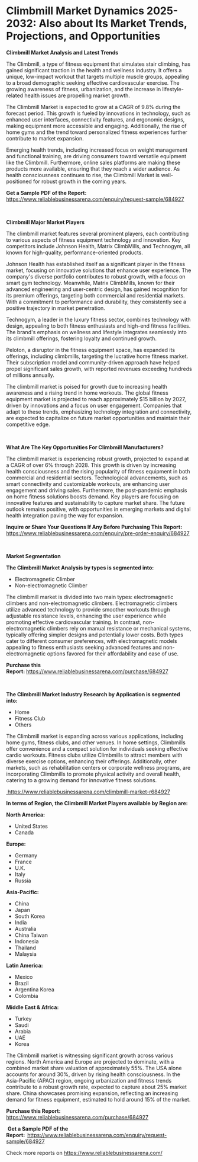<p><h1>Climbmill Market Dynamics 2025-2032: Also about Its Market Trends, Projections, and Opportunities</h1></p><p><strong>Climbmill Market Analysis and Latest Trends</strong></p>
<p><p>The Climbmill, a type of fitness equipment that simulates stair climbing, has gained significant traction in the health and wellness industry. It offers a unique, low-impact workout that targets multiple muscle groups, appealing to a broad demographic seeking effective cardiovascular exercise. The growing awareness of fitness, urbanization, and the increase in lifestyle-related health issues are propelling market growth.</p><p>The Climbmill Market is expected to grow at a CAGR of 9.8% during the forecast period. This growth is fueled by innovations in technology, such as enhanced user interfaces, connectivity features, and ergonomic designs, making equipment more accessible and engaging. Additionally, the rise of home gyms and the trend toward personalized fitness experiences further contribute to market expansion. </p><p>Emerging health trends, including increased focus on weight management and functional training, are driving consumers toward versatile equipment like the Climbmill. Furthermore, online sales platforms are making these products more available, ensuring that they reach a wider audience. As health consciousness continues to rise, the Climbmill Market is well-positioned for robust growth in the coming years.</p></p>
<p><strong>Get a Sample PDF of the Report:&nbsp;</strong> <a href="https://www.reliablebusinessarena.com/enquiry/request-sample/684927?utm_campaign=3266&utm_medium=2&utm_source=Github&utm_content=ia&utm_term=29032025&utm_id=climbmill">https://www.reliablebusinessarena.com/enquiry/request-sample/684927</a></p>
<p>&nbsp;</p>
<p><strong>Climbmill Major Market Players</strong></p>
<p><p>The climbmill market features several prominent players, each contributing to various aspects of fitness equipment technology and innovation. Key competitors include Johnson Health, Matrix ClimbMills, and Technogym, all known for high-quality, performance-oriented products. </p><p>Johnson Health has established itself as a significant player in the fitness market, focusing on innovative solutions that enhance user experience. The company's diverse portfolio contributes to robust growth, with a focus on smart gym technology. Meanwhile, Matrix ClimbMills, known for their advanced engineering and user-centric design, has gained recognition for its premium offerings, targeting both commercial and residential markets. With a commitment to performance and durability, they consistently see a positive trajectory in market penetration.</p><p>Technogym, a leader in the luxury fitness sector, combines technology with design, appealing to both fitness enthusiasts and high-end fitness facilities. The brand's emphasis on wellness and lifestyle integrates seamlessly into its climbmill offerings, fostering loyalty and continued growth. </p><p>Peloton, a disruptor in the fitness equipment space, has expanded its offerings, including climbmills, targeting the lucrative home fitness market. Their subscription model and community-driven approach have helped propel significant sales growth, with reported revenues exceeding hundreds of millions annually.</p><p>The climbmill market is poised for growth due to increasing health awareness and a rising trend in home workouts. The global fitness equipment market is projected to reach approximately $15 billion by 2027, driven by innovations and a focus on user engagement. Companies that adapt to these trends, emphasizing technology integration and connectivity, are expected to capitalize on future market opportunities and maintain their competitive edge.</p></p>
<p>&nbsp;</p>
<p><strong>What Are The Key Opportunities For Climbmill Manufacturers?</strong></p>
<p><p>The climbmill market is experiencing robust growth, projected to expand at a CAGR of over 6% through 2028. This growth is driven by increasing health consciousness and the rising popularity of fitness equipment in both commercial and residential sectors. Technological advancements, such as smart connectivity and customizable workouts, are enhancing user engagement and driving sales. Furthermore, the post-pandemic emphasis on home fitness solutions boosts demand. Key players are focusing on innovative features and sustainability to capture market share. The future outlook remains positive, with opportunities in emerging markets and digital health integration paving the way for expansion.</p></p>
<p><strong>Inquire or Share Your Questions If Any Before Purchasing This Report:</strong> <a href="https://www.reliablebusinessarena.com/enquiry/pre-order-enquiry/684927?utm_campaign=3266&utm_medium=2&utm_source=Github&utm_content=ia&utm_term=29032025&utm_id=climbmill">https://www.reliablebusinessarena.com/enquiry/pre-order-enquiry/684927</a></p>
<p>&nbsp;</p>
<p><strong>Market Segmentation</strong></p>
<p><strong>The Climbmill Market Analysis by types is segmented into:</strong></p>
<p><ul><li>Electromagnetic Climber</li><li>Non-electromagnetic Climber</li></ul></p>
<p><p>The climbmill market is divided into two main types: electromagnetic climbers and non-electromagnetic climbers. Electromagnetic climbers utilize advanced technology to provide smoother workouts through adjustable resistance levels, enhancing the user experience while promoting effective cardiovascular training. In contrast, non-electromagnetic climbers rely on manual resistance or mechanical systems, typically offering simpler designs and potentially lower costs. Both types cater to different consumer preferences, with electromagnetic models appealing to fitness enthusiasts seeking advanced features and non-electromagnetic options favored for their affordability and ease of use.</p></p>
<p><strong>Purchase this Report:&nbsp;</strong><a href="https://www.reliablebusinessarena.com/purchase/684927?utm_campaign=3266&utm_medium=2&utm_source=Github&utm_content=ia&utm_term=29032025&utm_id=climbmill">https://www.reliablebusinessarena.com/purchase/684927</a></p>
<p>&nbsp;</p>
<p><strong>The Climbmill Market Industry Research by Application is segmented into:</strong></p>
<p><ul><li>Home</li><li>Fitness Club</li><li>Others</li></ul></p>
<p><p>The Climbmill market is expanding across various applications, including home gyms, fitness clubs, and other venues. In home settings, Climbmills offer convenience and a compact solution for individuals seeking effective cardio workouts. Fitness clubs utilize Climbmills to attract members with diverse exercise options, enhancing their offerings. Additionally, other markets, such as rehabilitation centers or corporate wellness programs, are incorporating Climbmills to promote physical activity and overall health, catering to a growing demand for innovative fitness solutions.</p></p>
<p><a href="https://www.reliablebusinessarena.com/climbmill-market-r684927?utm_campaign=3266&utm_medium=2&utm_source=Github&utm_content=ia&utm_term=29032025&utm_id=climbmill">&nbsp;https://www.reliablebusinessarena.com/climbmill-market-r684927</a></p>
<p><strong>In terms of Region, the Climbmill Market Players available by Region are:</strong></p>
<p>
    <p> <strong> North America: </strong>
        <ul>
            <li>United States</li>
            <li>Canada</li>
        </ul>
        </p> 
    <p> <strong> Europe: </strong>
        <ul>
            <li>Germany</li>
            <li>France</li>
            <li>U.K.</li>
            <li>Italy</li>
            <li>Russia</li>
        </ul>
        </p> 
    <p> <strong> Asia-Pacific: </strong>
        <ul>
            <li>China</li>
            <li>Japan</li>
            <li>South Korea</li>
            <li>India</li>
            <li>Australia</li>
            <li>China Taiwan</li>
            <li>Indonesia</li>
            <li>Thailand</li>
            <li>Malaysia</li>
        </ul>
        </p> 
    <p> <strong> Latin America: </strong>
        <ul>
            <li>Mexico</li>
            <li>Brazil</li>
            <li>Argentina Korea</li>
            <li>Colombia</li>
        </ul>
        </p> 
    <p> <strong> Middle East & Africa: </strong>
        <ul>
            <li>Turkey</li>
            <li>Saudi</li>
            <li>Arabia</li>
            <li>UAE</li>
            <li>Korea</li>
        </ul>
    </p>
    </p>
<p><p>The Climbmill market is witnessing significant growth across various regions. North America and Europe are projected to dominate, with a combined market share valuation of approximately 55%. The USA alone accounts for around 30%, driven by rising health consciousness. In the Asia-Pacific (APAC) region, ongoing urbanization and fitness trends contribute to a robust growth rate, expected to capture about 25% market share. China showcases promising expansion, reflecting an increasing demand for fitness equipment, estimated to hold around 15% of the market.</p></p>
<p><strong>Purchase this Report: </strong><a href="https://www.reliablebusinessarena.com/purchase/684927?utm_campaign=3266&utm_medium=2&utm_source=Github&utm_content=ia&utm_term=29032025&utm_id=climbmill">https://www.reliablebusinessarena.com/purchase/684927</a></p>
<p>&nbsp;<strong>Get a Sample PDF of the Report:&nbsp;&nbsp;</strong><a href="https://www.reliablebusinessarena.com/enquiry/request-sample/684927?utm_campaign=3266&utm_medium=2&utm_source=Github&utm_content=ia&utm_term=29032025&utm_id=climbmill">https://www.reliablebusinessarena.com/enquiry/request-sample/684927</a></p>
<p><strong></strong></p>
<p>Check more reports on <a href="https://www.reliablebusinessarena.com/?utm_campaign=3266&utm_medium=2&utm_source=Github&utm_content=ia&utm_term=29032025&utm_id=climbmill">https://www.reliablebusinessarena.com/</a></p>